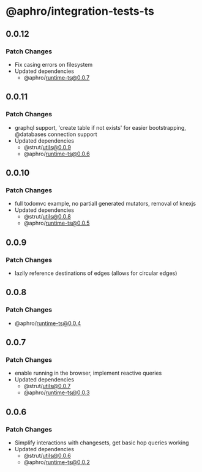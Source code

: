 # @aphro/integration-tests-ts

## 0.0.12

### Patch Changes

- Fix casing errors on filesystem
- Updated dependencies
  - @aphro/runtime-ts@0.0.7

## 0.0.11

### Patch Changes

- graphql support, 'create table if not exists' for easier bootstrapping, @databases connection support
- Updated dependencies
  - @strut/utils@0.0.9
  - @aphro/runtime-ts@0.0.6

## 0.0.10

### Patch Changes

- full todomvc example, no partiall generated mutators, removal of knexjs
- Updated dependencies
  - @strut/utils@0.0.8
  - @aphro/runtime-ts@0.0.5

## 0.0.9

### Patch Changes

- lazily reference destinations of edges (allows for circular edges)

## 0.0.8

### Patch Changes

- @aphro/runtime-ts@0.0.4

## 0.0.7

### Patch Changes

- enable running in the browser, implement reactive queries
- Updated dependencies
  - @strut/utils@0.0.7
  - @aphro/runtime-ts@0.0.3

## 0.0.6

### Patch Changes

- Simplify interactions with changesets, get basic hop queries working
- Updated dependencies
  - @strut/utils@0.0.6
  - @aphro/runtime-ts@0.0.2
